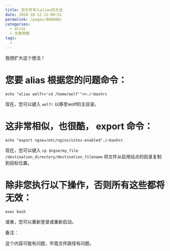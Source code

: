 ```yaml
---
title: 将文件写入alias的方法
date: 2020-10-12 12:09:51
permalink: /pages/866608/
categories:
  - alias
  - 文章转载
tags:
  - 
---
```

我想扩大这个想法！

# 您要 alias 根据您的问题命令：

`echo "alias wolfr='cd /home/wolf'">>./~bashrc`

现在，您可以键入 `wolfr` 以移至wolf的主目录。

# 这非常相似，也很酷， export 命令：

`echo "export ngse=/etc/nginx/sites-enabled"./~bashrc`

现在，您可以键入 `cp $ngse/my_file /destination_directory/destination_filename` 将文件从启用站点的目录复制到目标位置。

# 除非您执行以下操作，否则所有这些都将无效：

`exec bash`

或者，您可以重新登录或重新启动。

备注：

这个内容可能有问题，毕竟文件路径有问题。